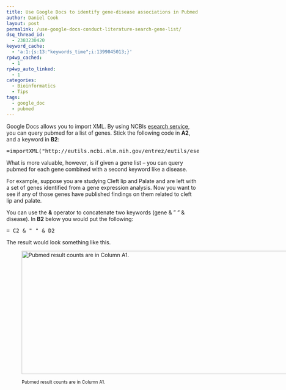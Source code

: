 ```yaml
---
title: Use Google Docs to identify gene-disease associations in Pubmed
author: Daniel Cook
layout: post
permalink: /use-google-docs-conduct-literature-search-gene-list/
dsq_thread_id:
  - 2383230420
keyword_cache:
  - 'a:1:{s:13:"keywords_time";i:1399045013;}'
rp4wp_cached:
  - 1
rp4wp_auto_linked:
  - 1
categories:
  - Bioinformatics
  - Tips
tags:
  - google_doc
  - pubmed
---
```

Google Docs allows you to import XML. By using NCBIs [esearch service][1], you can query pubmed for a list of genes. Stick the following code in **A2**, and a keyword in **B2**:

<pre class='prettyprint lang-php'>=importXML("http://eutils.ncbi.nlm.nih.gov/entrez/eutils/esearch.fcgi?db=pubmed&#038;term=" &#038; B2 ,"(//Count)[1]")</pre>

What is more valuable, however, is if given a gene list &#8211; you can query pubmed for each gene combined with a second keyword like a disease.

For example, suppose you are studying Cleft lip and Palate and are left with a set of genes identified from a gene expression analysis. Now you want to see if any of those genes have published findings on them related to cleft lip and palate.

You can use the **&** operator to concatenate two keywords (gene & &#8221; &#8221; & disease). In **B2** below you would put the following:

<pre>= C2 &#038; " " &#038; D2</pre>

The result would look something like this.<figure id="attachment_476" class="thumbnail wp-caption alignnone" style="width: 940px">

[<img src="http://45.55.80.146/media/Screen-Shot-2014-03-03-at-8.38.03-AM-1024x351.png" alt="Pubmed result counts are in Column A1." width="940" height="322" class="size-large wp-image-476" />][2]<figcaption class="caption wp-caption-text"><small>Pubmed result counts are in Column A1.</small></figcaption></figure>

 [1]: http://www.ncbi.nlm.nih.gov/books/NBK25499/
 [2]: http://45.55.80.146/media/Screen-Shot-2014-03-03-at-8.38.03-AM.png